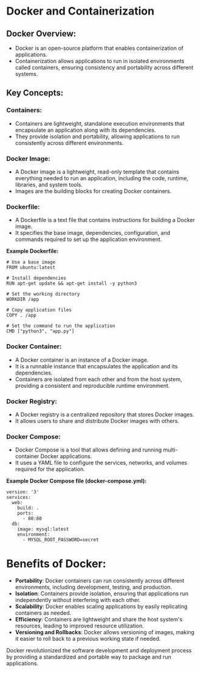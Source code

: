 # Docker and Containerization

## Docker Overview:
- Docker is an open-source platform that enables containerization of applications.
- Containerization allows applications to run in isolated environments called containers, ensuring consistency and portability across different systems.

## Key Concepts:

### Containers:
- Containers are lightweight, standalone execution environments that encapsulate an application along with its dependencies.
- They provide isolation and portability, allowing applications to run consistently across different environments.

### Docker Image:
- A Docker image is a lightweight, read-only template that contains everything needed to run an application, including the code, runtime, libraries, and system tools.
- Images are the building blocks for creating Docker containers.

### Dockerfile:
- A Dockerfile is a text file that contains instructions for building a Docker image.
- It specifies the base image, dependencies, configuration, and commands required to set up the application environment.

**Example Dockerfile:**
```
# Use a base image
FROM ubuntu:latest

# Install dependencies
RUN apt-get update && apt-get install -y python3

# Set the working directory
WORKDIR /app

# Copy application files
COPY . /app

# Set the command to run the application
CMD ["python3", "app.py"]
```

### Docker Container:
- A Docker container is an instance of a Docker image.
- It is a runnable instance that encapsulates the application and its dependencies.
- Containers are isolated from each other and from the host system, providing a consistent and reproducible runtime environment.

### Docker Registry:
- A Docker registry is a centralized repository that stores Docker images.
- It allows users to share and distribute Docker images with others.

### Docker Compose:
- Docker Compose is a tool that allows defining and running multi-container Docker applications.
- It uses a YAML file to configure the services, networks, and volumes required for the application.

**Example Docker Compose file (docker-compose.yml):**
```
version: '3'
services:
  web:
    build: .
    ports:
      - 80:80
  db:
    image: mysql:latest
    environment:
      - MYSQL_ROOT_PASSWORD=secret
```

# Benefits of Docker:

- **Portability**: Docker containers can run consistently across different environments, including development, testing, and production.
- **Isolation**: Containers provide isolation, ensuring that applications run independently without interfering with each other.
- **Scalability**: Docker enables scaling applications by easily replicating containers as needed.
- **Efficiency**: Containers are lightweight and share the host system's resources, leading to improved resource utilization.
- **Versioning and Rollbacks**: Docker allows versioning of images, making it easier to roll back to a previous working state if needed.

Docker revolutionized the software development and deployment process by providing a standardized and portable way to package and run applications.